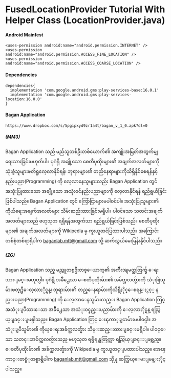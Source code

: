 # FusedLocationProvider Tutorial With Helper Class (LocationProvider.java)

#### Android Mainfest
```
<uses-permission android:name="android.permission.INTERNET" />
<uses-permission android:name="android.permission.ACCESS_FINE_LOCATION" />
<uses-permission android:name="android.permission.ACCESS_COARSE_LOCATION" />
```

#### Dependencies
```
dependencies{
  implementation 'com.google.android.gms:play-services-base:16.0.1'
  implementation 'com.google.android.gms:play-services-location:16.0.0'
}
```
#### Bagan Application
```
https://www.dropbox.com/s/5pgipxyd9zr1a4t/bagan_v_1_0.apk?dl=0
```

##### (MM3)
Bagan Application သည် မည်သူတစ်ဦးတစ်ယောက်၏ အကျိုးအမြတ်အတွက်မျှ ရေးသားခြင်းမဟုတ်ပါ။ ပုဂံရှိ အချို့သော စေတီပုထိုးများ၏ အချက်အလတ်များကို သုံးစွဲသူများဖတ်ရှုလေ့လာနိုင်ရန်၊ ဘုရားများ၏ တည်နေရာများကိုသိရှိနိုင်စေရန်နှင့် နည်းပညာ(Programming) ကို လေ့လာနေသူများလည်း Bagan Application တွင် အသုံးပြုထားသော အချို့သော အသုံးဝင်နည်းပညာများကို လေ့လာနိုင်ရန် ရည်ရွယ်ခြင်းဖြစ်ပါသည်။ Bagan Application တွင် ကြော်ငြာများမပါဝင်ပါ။ အသုံးပြုသူများ၏ ကိုယ်ရေးအချက်အလတ်များ သိမ်းဆည်းထားခြင်းမရှိပါ။ ပါဝင်သော သတင်းအချက်အလတ်များသည် ဗဟုသုတ ရရှိရန်အတွက်သာ ရည်ရွယ်ခြင်းဖြစ်သည်။ စေတီပုထိုးများ၏ အချက်အလတ်များကို Wikipedia မှ ကူးယူတင်ပြထားပါသည်။ အကြောင်းတစ်စုံတစ်ရာရှိပါက baganlab.mtt@gmail.com သို့ ဆက်သွယ်မေးမြန်းနိုင်ပါသည်။


##### (ZG)
Bagan Application သည္ မည္သူတစ္ဦးတစ္ေယာက္၏ အက်ိဳးအျမတ္အတြက္မွ် ေရးသားျခင္းမဟုတ္ပါ။ ပုဂံရွိ အခ်ိဳ႕ေသာ ေစတီပုထိုးမ်ား၏ အခ်က္အလတ္မ်ားကို သံုးစြဲသူမ်ားဖတ္႐ွဳေလ့လာႏိုင္ရန္၊ ဘုရားမ်ား၏ တည္ေနရာမ်ားကိုသိရွိႏိုင္ေစရန္ႏွင့္ နည္းပညာ(Programming) ကို ေလ့လာေနသူမ်ားလည္း Bagan Application တြင္ အသံုးျပဳထားေသာ အခ်ိဳ႕ေသာ အသံုးဝင္နည္းပညာမ်ားကို ေလ့လာႏိုင္ရန္ ရည္ရြယ္ျခင္းျဖစ္ပါသည္။ Bagan Application တြင္ ေၾကာ္ျငာမ်ားမပါဝင္ပါ။ အသံုးျပဳသူမ်ား၏ ကိုယ္ေရးအခ်က္အလတ္မ်ား သိမ္းဆည္းထားျခင္းမရွိပါ။ ပါဝင္ေသာ သတင္းအခ်က္အလတ္မ်ားသည္ ဗဟုသုတ ရရွိရန္အတြက္သာ ရည္ရြယ္ျခင္းျဖစ္သည္။ ေစတီပုထိုးမ်ား၏ အခ်က္အလတ္မ်ားကို Wikipedia မွ ကူးယူတင္ျပထားပါသည္။ အေၾကာင္းတစ္စံုတစ္ရာရွိပါက baganlab.mtt@gmail.com သို႔ ဆက္သြယ္ေမးျမန္းႏိုင္ပါသည္။

